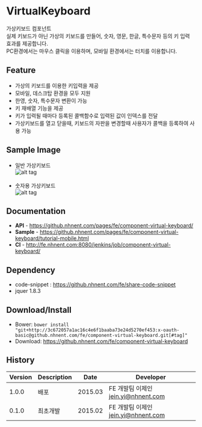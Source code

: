VirtualKeyboard
======================
가상키보드 컴포넌트<br>
실제 키보드가 아닌 가상의 키보드를 만들어, 숫자, 영문, 한글, 특수문자 등의 키 입력 효과를 제공합니다.<br>
PC환경에서는 마우스 클릭을 이용하며, 모바일 환경에서는 터치를 이용합니다.

## Feature
* 가상의 키보드를 이용한 키입력을 제공
* 모바일, 데스크탑 환경을 모두 지원
* 한영, 숫자, 특수문자 변환이 가능
* 키 재배열 기능을 제공
* 키가 입력될 때마다 등록된 콜백함수로 입력된 값이 인덱스를 전달
* 가상키보드를 열고 닫을때, 키보드의 자판을 변경할때 사용자가 콜백을 등록하여 사용 가능

## Sample Image
* 일반 가상키보드<br>
![alt tag](https://github.nhnent.com/pages/fe/component-virtual-keyboard/vknormal.png)<br><br>
* 숫자용 가상키보드<br>
![alt tag](https://github.nhnent.com/pages/fe/component-virtual-keyboard/vksample.png)

## Documentation
* **API** - <a href='https://github.nhnent.com/pages/fe/component-virtual-keyboard' target='_blank'>https://github.nhnent.com/pages/fe/component-virtual-keyboard/</a>
* **Sample** - https://github.nhnent.com/pages/fe/component-virtual-keyboard/tutorial-mobile.html
* **CI** - http://fe.nhnent.com:8080/jenkins/job/component-virtual-keyboard/

## Dependency
* code-snippet : https://github.nhnent.com/fe/share-code-snippet
* jquer 1.8.3

## Download/Install
* Bower: `bower install "git+http://3c672057a1ac16c4e6f1baaba73e24d5270ef453:x-oauth-basic@github.nhnent.com/fe/component-virtual-keyboard.git[#tag]"`
* Download: https://github.nhnent.com/fe/component-virtual-keyboard

## History
| Version | Description | Date | Developer |
| ---- | ---- | ---- | ---- |
| 1.0.0 | 배포 | 2015.03 | FE 개발팀 이제인 <jein.yi@nhnent.com> |
| 0.1.0 | 최초개발 | 2015.02 | FE 개발팀 이제인 <jein.yi@nhnent.com> |


